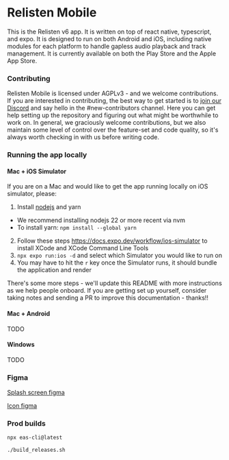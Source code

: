 # Relisten Mobile

This is the Relisten v6 app. It is written on top of react native, typescript, and expo. It is designed to run on both Android and iOS, including native modules for each platform to handle gapless audio playback and track management. It is currently available on both the Play Store and the Apple App Store.

### Contributing

Relisten Mobile is licensed under AGPLv3 - and we welcome contributions. If you are interested in contributing, the best way to get started is to [join our Discord](https://relisten.net/discord) and say hello in the #new-contributors channel. Here you can get help setting up the repository and figuring out what might be worthwhile to work on. In general, we graciously welcome contributions, but we also maintain some level of control over the feature-set and code quality, so it's always worth checking in with us before writing code.

### Running the app locally

#### Mac + iOS Simulator

If you are on a Mac and would like to get the app running locally on iOS simulator, please:

1. Install [nodejs](https://nodejs.org/en/download) and yarn
  - We recommend installing nodejs 22 or more recent via nvm
  - To install yarn: `npm install --global yarn`
2. Follow these steps https://docs.expo.dev/workflow/ios-simulator to install XCode and XCode Command Line Tools
3. `npx expo run:ios -d` and select which Simulator you would like to run on
4. You may have to hit the `r` key once the Simulator runs, it should bundle the application and render

There's some more steps - we'll update this README with more instructions as we help people onboard. If you are getting set up yourself, consider taking notes and sending a PR to improve this documentation - thanks!!

#### Mac + Android

TODO

#### Windows

TODO

### Figma

[Splash screen figma](https://www.figma.com/file/BsUI88ruljsC1DorBWVF7a/Expo-App-Icon-%26-Splash-(Community)?type=design&node-id=1-1357&mode=design&t=PXiX4Q4omvLMkFeK-11)

[Icon figma](https://www.figma.com/file/PkZxMeBWGLqp5jLdyw2eKy/iOS-%26-Android-%E2%80%93-App-Icon-Template-(Community)?type=design&node-id=1-3&mode=design&t=J1Ojo9GBnXLvrMaR-11)

### Prod builds

```bash
npx eas-cli@latest

./build_releases.sh
```
